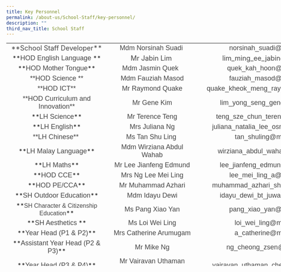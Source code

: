 ```yaml
---
title: Key Personnel
permalink: /about-us/School-Staff/key-personnel/
description: ""
third_nav_title: School Staff
---
```

<table class="iveo_table ives_tab_simple ive_eobj_left" style="text-align: center; width: 913.775px; height: 594px;">

<tbody>

<tr>

<td style="width: 276px;"><span style="text-align: center;"><font size="4" style="" color="#444444">**School Staff Developer**</font></span></td>

<td style="width: 242px;"><font size="4" face="arial, sans-serif" color="#444444">Mdm Norsinah Suadi </font></td>

<td style="width: 395px;"><font size="4" face="arial, sans-serif" color="#444444">norsinah_suadi@moe.edu.sg</font></td>

</tr>

<tr>

<td>**<font size="4" face="arial, sans-serif" color="#444444">HOD English Language </font>**</td>

<td><font size="4" color="#444444">Mr Jabin Lim </font></td>

<td><font size="4" color="#444444">lim_ming_ee_jabin@moe.edu.sg</font></td>

</tr>

<tr>

<td>**<font size="4" face="arial, sans-serif" color="#444444">HOD Mother Tongue</font>**</td>

<td><font size="4" face="arial, sans-serif" color="#444444">Mdm Jasmin Quek  </font></td>

<td><font size="4" face="arial, sans-serif" color="#444444">quek_kah_hoon@moe.edu.sg </font></td>

</tr>

<tr>

<td><font size="4" face="arial, sans-serif" color="#444444">**HOD Science **</font></td>

<td><font size="4" face="arial, sans-serif" color="#444444">Mdm Fauziah Masod</font></td>

<td><font size="4" face="arial, sans-serif" color="#444444">fauziah_masod@moe.edu.sg</font></td>

</tr>

<tr>

<td><font size="4" face="arial, sans-serif" color="#444444">**HOD ICT**</font></td>

<td><font size="4" face="arial, sans-serif" color="#444444">Mr Raymond Quake</font></td>

<td><font size="4" face="arial, sans-serif" color="#444444">quake_kheok_meng_raymond@moe.edu.sg</font></td>

</tr>

<tr>

<td><font size="4" face="arial, sans-serif" color="#444444">**HOD Curriculum and Innovation**</font></td>

<td><font face="arial, sans-serif" size="4" color="#444444">Mr Gene Kim</font></td>

<td><font face="arial, sans-serif" color="#444444"><font size="4">lim_yong_seng_gene</font><font size="4">@moe.edu.sg</font></font></td>

</tr>

<tr>

<td>**<font size="4" face="arial, sans-serif" color="#444444">LH Science</font>**</td>

<td><font size="4" face="arial, sans-serif" color="#444444">Mr Terence Teng</font></td>

<td><font size="4" face="arial, sans-serif" color="#444444">teng_sze_chun_terence@moe.edu.sg</font></td>

</tr>

<tr>

<td>**<font size="4" face="arial, sans-serif" color="#444444">LH English</font>**</td>

<td><font size="4" face="arial, sans-serif" color="#444444">Mrs Juliana Ng</font></td>

<td><font size="4" face="arial, sans-serif" color="#444444">juliana_natalia_lee_osman@moe.edu.sg</font></td>

</tr>

<tr>

<td><font size="4" face="arial, sans-serif" color="#444444">**LH Chinese** </font></td>

<td><font size="4" face="arial, sans-serif" color="#444444">Ms Tan Shu Ling </font></td>

<td><font size="4" face="arial, sans-serif" color="#444444">tan_shuling@moe.edu.sg</font></td>

</tr>

<tr>

<td>**<font size="4" face="arial, sans-serif" color="#444444">LH Malay Language</font>**</td>

<td><font size="4" face="arial, sans-serif" color="#444444">Mdm Wirziana Abdul Wahab</font></td>

<td><font size="4" face="arial, sans-serif" color="#444444">wirziana_abdul_wahab@moe.edu.sg</font></td>

</tr>

<tr>

<td>**<font size="4" face="arial, sans-serif" color="#444444">LH Maths</font>**</td>

<td><font size="4" face="arial, sans-serif" color="#444444">Mr Lee Jianfeng Edmund</font></td>

<td><font size="4" face="arial, sans-serif" color="#444444">lee_jianfeng_edmund@moe.edu.sg</font></td>

</tr>

<tr>

<td>**<font size="4" face="arial, sans-serif" color="#444444">HOD CCE</font>**</td>

<td><font face="arial, sans-serif" color="#444444"><span style="font-size: large;">Mrs Ng Lee Mei Ling</span></font></td>

<td><font size="4" face="arial, sans-serif" color="#444444">lee_mei_ling_a@moe.edu.sg</font></td>

</tr>

<tr>

<td>**<font size="4" face="arial, sans-serif" color="#444444">HOD PE/CCA</font>**</td>

<td><font size="4" face="arial, sans-serif" color="#444444">Mr Muhammad Azhari</font></td>

<td><font size="4" face="arial, sans-serif" color="#444444">muhammad_azhari_shahri@moe.edu.sg</font></td>

</tr>

<tr>

<td>**<font size="4" face="arial, sans-serif" color="#444444">SH Outdoor Education</font>**</td>

<td><font size="4" face="arial, sans-serif" color="#444444">Mdm Idayu Dewi</font></td>

<td><font size="4" face="arial, sans-serif" color="#444444">idayu_dewi_bt_juwari@moe.edu.sg</font></td>

</tr>

<tr>

<td>**<font face="arial, sans-serif" color="#444444">SH Character & Citizenship Education</font>**</td>

<td><font size="4" face="arial, sans-serif" color="#444444">Ms Pang Xiao Yan</font></td>

<td><font size="4" face="arial, sans-serif" color="#444444">pang_xiao_yan@moe.edu.sg</font></td>

</tr>

<tr>

<td>**<font size="4" face="arial, sans-serif" color="#444444">SH Aesthetics</font> **</td>

<td><font size="4" face="arial, sans-serif" color="#444444">Ms Loi Wei Ling</font></td>

<td><font size="4" face="arial, sans-serif" color="#444444">loi_wei_ling@moe.edu.sg</font></td>

</tr>

<tr>

<td>**<font size="4" face="arial, sans-serif" color="#444444">Year Head (P1 & P2)</font>**</td>

<td><font size="4" face="arial, sans-serif" color="#444444">Mrs Catherine Arumugam</font></td>

<td><font size="4" face="arial, sans-serif" color="#444444">a_catherine@moe.edu.sg</font></td>

</tr>

<tr>

<td>**<font size="4" face="arial, sans-serif" color="#444444">Assistant Year Head (P2 & P3)</font>**</td>

<td><font size="4" face="arial, sans-serif" color="#444444">Mr Mike Ng</font></td>

<td><font size="4" face="arial, sans-serif" color="#444444">ng_cheong_zsen@moe.edu.sg</font></td>

</tr>

<tr>

<td>**<font size="4" face="arial, sans-serif" color="#444444">Year Head (P3 & P4)</font>**</td>

<td><font size="4" face="arial, sans-serif" color="#444444">Mr Vairavan Uthaman Chettiar</font></td>

<td><font size="4" face="arial, sans-serif" color="#444444"> vairavan_uthaman_chettiar@moe.edu.sg</font></td>

</tr>

<tr>

<td>**<font size="4" face="arial, sans-serif" color="#444444">Assistant Year Head (P3 & P4)</font>**</td>

<td><font size="4">Mdm Pratibha Rai</font></td>

<td> <font size="4" face="arial, sans-serif">pratibha_rai_matuk_rai@moe.edu.sg</font></td>

</tr>

<tr>

<td>**<font size="4" face="arial, sans-serif" color="#444444">Year Head (P5 & P6)</font>**</td>

<td><font size="4" face="arial, sans-serif" color="#444444">Mdm Alfiah Bte Md Yusoff</font></td>

<td><font face="arial, sans-serif" color="#444444"> <font size="4">alfiah_md_yusoff@moe.edu.sg</font></font></td>

</tr>

<tr>

<td>**<font size="4" face="arial, sans-serif" color="#444444">SH Discipline & Student Leadership</font>**</td>

<td><font size="4" face="arial, sans-serif" color="#444444">Mr Khairul Lizan Ahmadjirony</font></td>

<td><font face="arial, sans-serif" color="#444444"> <font size="4">khairul_lizan_ahmadjirony@moe.edu.sg</font></font></td>

</tr>

</tbody>

</table>